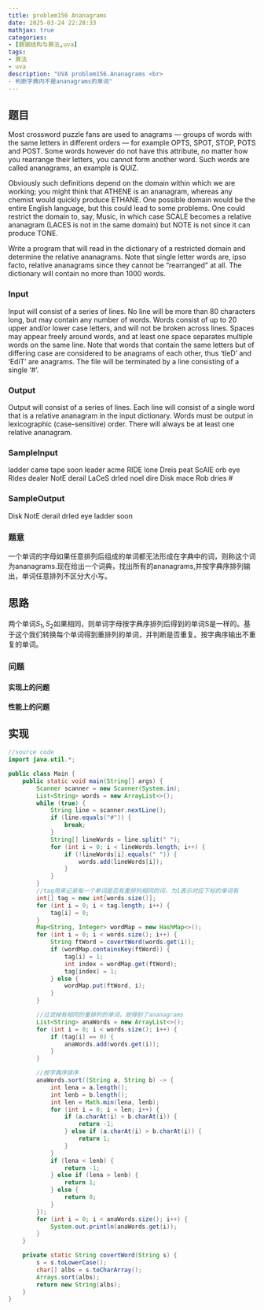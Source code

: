 ```yaml
---
title: problem156 Ananagrams
date: 2025-03-24 22:28:33
mathjax: true
categories:
- [数据结构与算法,uva]
tags:
- 算法
- uva
description: "UVA problem156.Ananagrams <br>
- 判断字典内不是ananagrams的单词"
---
```


## 题目

Most crossword puzzle fans are used to anagrams — groups of words with the same letters in different orders — for example OPTS, SPOT, STOP, POTS and POST. Some words however do not have this attribute, no matter how you rearrange their letters, you cannot form another word. Such words are
called ananagrams, an example is QUIZ.

Obviously such definitions depend on the domain within which we are working; you might think that ATHENE is an ananagram, whereas any chemist would quickly produce ETHANE. One possible domain would be the entire English language, but this could lead to some problems. One could restrict the domain to, say, Music, in which case SCALE becomes a relative ananagram (LACES is not in the same domain) but NOTE is not since it can produce TONE.

Write a program that will read in the dictionary of a restricted domain and determine the relative ananagrams. Note that single letter words are, ipso facto, relative ananagrams since they cannot be “rearranged” at all. The dictionary will contain no more than 1000 words.

### Input

Input will consist of a series of lines. No line will be more than 80 characters long, but may contain any number of words. Words consist of up to 20 upper and/or lower case letters, and will not be broken across lines. Spaces may appear freely around words, and at least one space separates multiple words on the same line. Note that words that contain the same letters but of differing case are considered to be anagrams of each other, thus ‘tIeD’ and ‘EdiT’ are anagrams. The file will be terminated by a line consisting of a single ‘#’.

### Output

Output will consist of a series of lines. Each line will consist of a single word that is a relative ananagram in the input dictionary. Words must be output in lexicographic (case-sensitive) order. There will always be at least one relative ananagram.

### SampleInput

ladder came tape soon leader acme RIDE lone Dreis peat
ScAlE orb eye Rides dealer NotE derail LaCeS drIed
noel dire Disk mace Rob dries
\#

### SampleOutput

Disk
NotE
derail
drIed
eye
ladder
soon

### 题意

一个单词的字母如果任意排列后组成的单词都无法形成在字典中的词，则称这个词为ananagrams.现在给出一个词典，找出所有的ananagrams,并按字典序排列输出，单词任意排列不区分大小写。

## 思路

两个单词$S_1,S_2$如果相同，则单词字母按字典序排列后得到的单词S是一样的。基于这个我们转换每个单词得到重排列的单词，并判断是否重复。按字典序输出不重复的单词。

### 问题

#### 实现上的问题

#### 性能上的问题

## 实现

```JAVA .{line-numbers}
//source code
import java.util.*;

public class Main {
    public static void main(String[] args) {
        Scanner scanner = new Scanner(System.in);
        List<String> words = new ArrayList<>();
        while (true) {
            String line = scanner.nextLine();
            if (line.equals("#")) {
                break;
            }
            String[] lineWords = line.split(" ");
            for (int i = 0; i < lineWords.length; i++) {
                if (!lineWords[i].equals(" ")) {
                    words.add(lineWords[i]);
                }
            }
        }
        //tag用来记录每一个单词是否有重排列相同的词，为1表示对应下标的单词有
        int[] tag = new int[words.size()];
        for (int i = 0; i < tag.length; i++) {
            tag[i] = 0;
        }
        Map<String, Integer> wordMap = new HashMap<>();
        for (int i = 0; i < words.size(); i++) {
            String ftWord = covertWord(words.get(i));
            if (wordMap.containsKey(ftWord)) {
                tag[i] = 1;
                int index = wordMap.get(ftWord);
                tag[index] = 1;
            } else {
                wordMap.put(ftWord, i);
            }
        }

        //过滤掉有相同的重排列的单词，就得到了ananagrams
        List<String> anaWords = new ArrayList<>();
        for (int i = 0; i < words.size(); i++) {
            if (tag[i] == 0) {
                anaWords.add(words.get(i));
            }
        }

        //按字典序排序
        anaWords.sort((String a, String b) -> {
            int lena = a.length();
            int lenb = b.length();
            int len = Math.min(lena, lenb);
            for (int i = 0; i < len; i++) {
                if (a.charAt(i) < b.charAt(i)) {
                    return -1;
                } else if (a.charAt(i) > b.charAt(i)) {
                    return 1;
                }
            }
            if (lena < lenb) {
                return -1;
            } else if (lena > lenb) {
                return 1;
            } else {
                return 0;
            }
        });
        for (int i = 0; i < anaWords.size(); i++) {
            System.out.println(anaWords.get(i));
        }
    }

    private static String covertWord(String s) {
        s = s.toLowerCase();
        char[] albs = s.toCharArray();
        Arrays.sort(albs);
        return new String(albs);
    }
}
```
